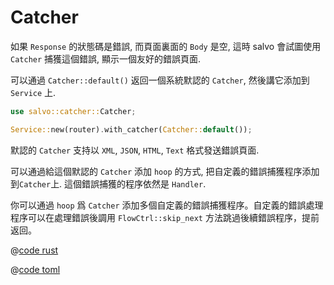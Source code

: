 # Catcher

如果 `Response` 的狀態碼是錯誤, 而頁面裏面的 `Body` 是空, 這時 salvo 會試圖使用 `Catcher` 捕獲這個錯誤, 顯示一個友好的錯誤頁面.

可以通過 `Catcher::default()` 返回一個系統默認的 `Catcher`, 然後講它添加到 `Service` 上.

```rust
use salvo::catcher::Catcher;

Service::new(router).with_catcher(Catcher::default());
```

默認的 `Catcher` 支持以 `XML`, `JSON`, `HTML`, `Text` 格式發送錯誤頁面.

可以通過給這個默認的 `Catcher` 添加 `hoop` 的方式, 把自定義的錯誤捕獲程序添加到`Catcher`上. 這個錯誤捕獲的程序依然是 `Handler`.

你可以通過 `hoop` 爲 `Catcher` 添加多個自定義的錯誤捕獲程序。自定義的錯誤處理程序可以在處理錯誤後調用 `FlowCtrl::skip_next` 方法跳過後續錯誤程序，提前返回。

<CodeGroup>
  <CodeGroupItem title="main.rs" active>

@[code rust](../../../../codes/custom-error-page/src/main.rs)

  </CodeGroupItem>
  <CodeGroupItem title="Cargo.toml">

@[code toml](../../../../codes/custom-error-page/Cargo.toml)

  </CodeGroupItem>
</CodeGroup>